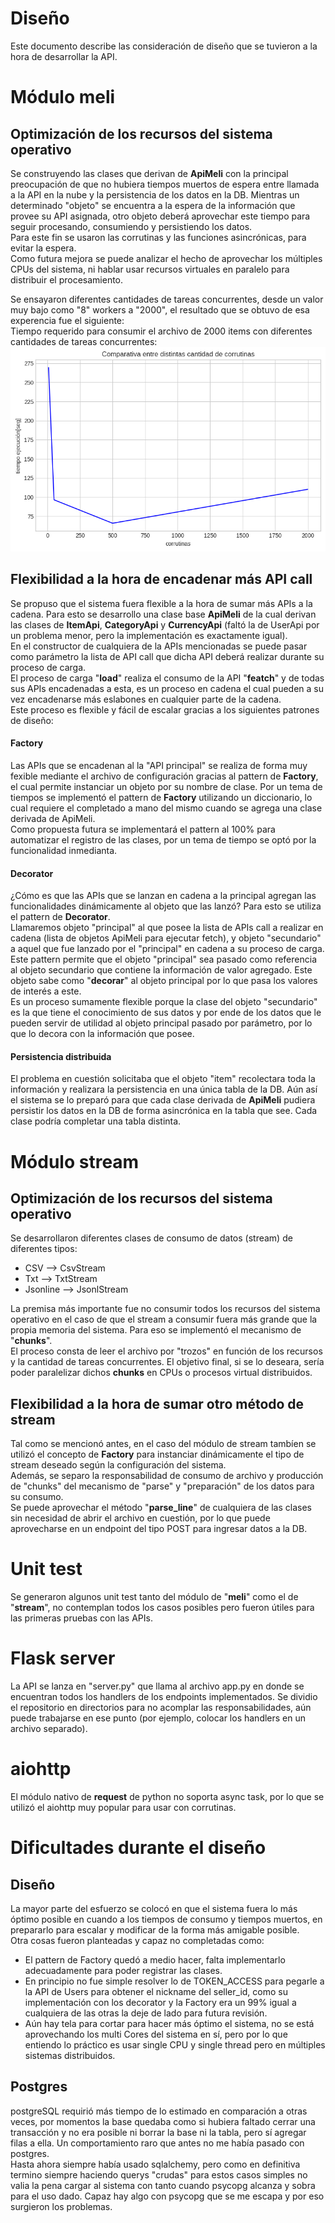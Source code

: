 # Diseño
Este documento describe las consideración de diseño que se tuvieron a la hora de desarrollar la API.

# Módulo meli

## Optimización de los recursos del sistema operativo
Se construyendo las clases que derivan de __ApiMeli__ con la principal preocupación de que no hubiera tiempos muertos de espera entre llamada a la API en la nube y la persistencia de los datos en la DB. Mientras un determinado "objeto" se encuentra a la espera de la información que provee su API asignada, otro objeto deberá aprovechar este tiempo para seguir procesando, consumiendo y persistiendo los datos.\
Para este fin se usaron las corrutinas y las funciones asincrónicas, para evitar la espera.\
Como futura mejora se puede analizar el hecho de aprovechar los múltiples CPUs del sistema, ni hablar usar recursos virtuales en paralelo para distribuir el procesamiento.

Se ensayaron diferentes cantidades de tareas concurrentes, desde un valor muy bajo como "8" workers a "2000", el resultado que se obtuvo de esa experencia fue el siguiente:\
Tiempo requerido para consumir el archivo de 2000 items con diferentes cantidades de tareas concurrentes:\
![Inove banner](/images/tiempo_ejecucion.png)

## Flexibilidad a la hora de encadenar más API call
Se propuso que el sistema fuera flexible a la hora de sumar más APIs a la cadena. Para esto se desarrollo una clase base __ApiMeli__ de la cual derivan las clases de __ItemApi__, __CategoryApi__ y __CurrencyApi__ (faltó la de UserApi por un problema menor, pero la implementación es exactamente igual).\
En el constructor de cualquiera de la APIs mencionadas se puede pasar como parámetro la lista de API call que dicha API deberá realizar durante su proceso de carga.\
El proceso de carga "__load__" realiza el consumo de la API "__featch__" y de todas sus APIs encadenadas a esta, es un proceso en cadena el cual pueden a su vez encadenarse más eslabones en cualquier parte de la cadena.\
Este proceso es flexible y fácil de escalar gracias a los siguientes patrones de diseño:

#### Factory
Las APIs que se encadenan al la "API principal" se realiza de forma muy fexible mediante el archivo de configuración gracias al pattern de __Factory__, el cual permite instanciar un objeto por su nombre de clase. Por un tema de tiempos se implementó el pattern de __Factory__ utilizando un diccionario, lo cual requiere el completado a mano del mismo cuando se agrega una clase derivada de ApiMeli.\
Como propuesta futura se implementará el pattern al 100% para automatizar el registro de las clases, por un tema de tiempo se optó por la funcionalidad inmedianta.

#### Decorator
¿Cómo es que las APIs que se lanzan en cadena a la principal agregan las funcionalidades dinámicamente al objeto que las lanzó? Para esto se utiliza el pattern de __Decorator__.\
Llamaremos objeto "principal" al que posee la lista de APIs call a realizar en cadena (lista de objetos ApiMeli para ejecutar fetch), y objeto "secundario" a aquel que fue lanzado por el "principal" en cadena a su proceso de carga.\
Este pattern permite que el objeto "principal" sea pasado como referencia al objeto secundario que contiene la información de valor agregado. Este objeto sabe como "__decorar__" al objeto principal por lo que pasa los valores de interés a este.\
Es un proceso sumamente flexible porque la clase del objeto "secundario" es la que tiene el conocimiento de sus datos y por ende de los datos que le pueden servir de utilidad al objeto principal pasado por parámetro, por lo que lo decora con la información que posee.


#### Persistencia distribuida
El problema en cuestión solicitaba que el objeto "item" recolectara toda la información y realizara la persistencia en una única tabla de la DB. Aún así el sistema se lo preparó para que cada clase derivada de __ApiMeli__ pudiera persistir los datos en la DB de forma asincrónica en la tabla que see. Cada clase podría completar una tabla distinta.

# Módulo stream

## Optimización de los recursos del sistema operativo
Se desarrollaron diferentes clases de consumo de datos (stream) de diferentes tipos:
- CSV --> CsvStream
- Txt --> TxtStream
- Jsonline --> JsonlStream

La premisa más importante fue no consumir todos los recursos del sistema operativo en el caso de que el stream a consumir fuera más grande que la propia memoria del sistema. Para eso se implementó el mecanismo de "__chunks__".\
El proceso consta de leer el archivo por "trozos" en función de los recursos y la cantidad de tareas concurrentes. El objetivo final, si se lo deseara, sería poder paralelizar dichos __chunks__ en CPUs o procesos virtual distribuidos.

## Flexibilidad a la hora de sumar otro método de stream
Tal como se mencionó antes, en el caso del módulo de stream tambíen se utilizó el concepto de __Factory__ para instanciar dinámicamente el tipo de stream deseado según la configuración del sistema.\
Además, se separo la responsabilidad de consumo de archivo y producción de "chunks" del mecanismo de "parse" y "preparación" de los datos para su consumo.\
Se puede aprovechar el método "__parse_line__" de cualquiera de las clases sin necesidad de abrir el archivo en cuestión, por lo que puede aprovecharse en un endpoint del tipo POST para ingresar datos a la DB.

# Unit test
Se generaron algunos unit test tanto del módulo de "__meli__" como el de "__stream__", no contemplan todos los casos posibles pero fueron útiles para las primeras pruebas con las APIs.

# Flask server
La API se lanza en "server.py" que llama al archivo app.py en donde se encuentran todos los handlers de los endpoints implementados. Se dividio el repositorio en directorios para no acomplar las responsabilidades, aún puede trabajarse en ese punto (por ejemplo, colocar los handlers en un archivo separado).

# aiohttp
El módulo nativo de __request__ de python no soporta async task, por lo que se utilizó el aiohttp muy popular para usar con corrutinas.

# Dificultades durante el diseño

## Diseño
La mayor parte del esfuerzo se colocó en que el sistema fuera lo más óptimo posible en cuando a los tiempos de consumo y tiempos muertos, en prepararlo para escalar y modificar de la forma más amigable posible.\
Otra cosas fueron planteadas y capaz no completadas como:
- El pattern de Factory quedó a medio hacer, falta implementarlo adecuadamente para poder registrar las clases.
- En principio no fue simple resolver lo de TOKEN_ACCESS para pegarle a la API de Users para obtener el nickname del seller_id, como su implementación con los decorator y la Factory era un 99% igual a cualquiera de las otras la deje de lado para futura revisión.
- Aún hay tela para cortar para hacer más óptimo el sistema, no se está aprovechando los multi Cores del sistema en sí, pero por lo que entiendo lo práctico es usar single CPU y single thread pero en múltiples sistemas distribuidos.

## Postgres
postgreSQL requirió más tiempo de lo estimado en comparación a otras veces, por momentos la base quedaba como si hubiera faltado cerrar una transacción y no era posible ni borrar la base ni la tabla, pero sí agregar filas a ella. Un comportamiento raro que antes no me había pasado con postgres.\
Hasta ahora siempre había usado sqlalchemy, pero como en definitiva termino siempre haciendo querys "crudas" para estos casos simples no valia la pena cargar al sistema con tanto cuando psycopg alcanza y sobra para el uso dado. Capaz hay algo con psycopg que se me escapa y por eso surgieron los problemas.
